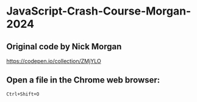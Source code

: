# JavaScript-Crash-Course-Morgan-2024

## Original code by Nick Morgan
https://codepen.io/collection/ZMjYLO

## Open a file in the Chrome web browser:
`Ctrl+Shift+O`